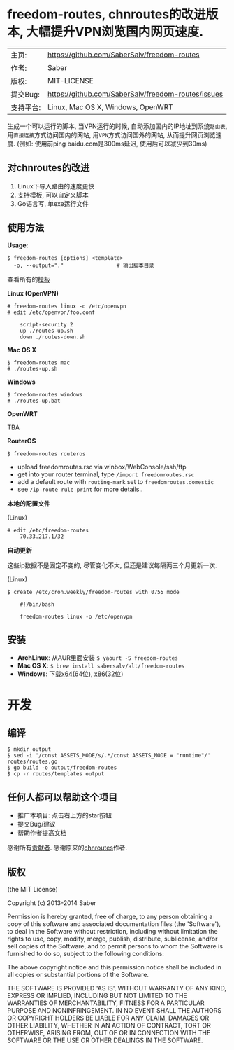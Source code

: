 freedom-routes, chnroutes的改进版本, 大幅提升VPN浏览国内网页速度.
================================================================

|                |                                                             |
|----------------|------------------------------------------------------       |
| 主页:          | https://github.com/SaberSalv/freedom-routes        |
| 作者:	         | Saber                                            |
| 版权:          | MIT-LICENSE                                                |
| 提交Bug:       | https://github.com/SaberSalv/freedom-routes/issues |
| 支持平台:      | Linux, Mac OS X, Windows, OpenWRT                         |

生成一个可以运行的脚本, 当VPN运行的时候, 自动添加国内的IP地址到系统`路由表`, 用`直接连接`方式访问国内的网站, 用`VPN`方式访问国外的网站, 从而提升网页浏览速度. (例如: 使用前ping baidu.com是300ms延迟, 使用后可以减少到30ms)

## 对chnroutes的改进

1. Linux下导入路由的速度更快
2. 支持模板, 可以自定义脚本
3. Go语言写, 单exe运行文件

## 使用方法

**Usage**:

	$ freedom-routes [options] <template>
      -o, --output="."                 # 输出脚本目录

查看所有的[模板](https://github.com/SaberSalv/freedom-routes/tree/master/routes/templates)

**Linux (OpenVPN)**

	# freedom-routes linux -o /etc/openvpn
	# edit /etc/openvpn/foo.conf

		script-security 2
		up ./routes-up.sh
		down ./routes-down.sh

**Mac OS X**

	$ freedom-routes mac
	# ./routes-up.sh

**Windows**

	$ freedom-routes windows
	# ./routes-up.bat

**OpenWRT**

TBA

**RouterOS**

	$ freedom-routes routeros

* upload freedomroutes.rsc via winbox/WebConsole/ssh/ftp
* get into your router terminal, type `/import freedomroutes.rsc`
* add a default route with `routing-mark` set to `freedomroutes.domestic`
* see `/ip route rule print` for more details..

**本地的配置文件**

(Linux)

	# edit /etc/freedom-routes
		70.33.217.1/32

**自动更新**

这些ip数据不是固定不变的, 尽管变化不大, 但还是建议每隔两三个月更新一次.

(Linux)

	$ create /etc/cron.weekly/freedom-routes with 0755 mode

		#!/bin/bash

		freedom-routes linux -o /etc/openvpn


## 安装

- **ArchLinux**: 从AUR里面安装 `$ yaourt -S freedom-routes`
- **Mac OS X**: `$ brew install sabersalv/alt/freedom-routes`
- **Windows**: 下载[x64](http://downloads.saber.li/freedom-routes/freedom-routes.windows.amd64.zip)(64位), [x86](http://downloads.saber.li/freedom-routes/freedom-routes.windows.386.zip)(32位)

# 开发

编译
----

	$ mkdir output
	$ sed -i '/const ASSETS_MODE/s/.*/const ASSETS_MODE = "runtime"/' routes/routes.go
	$ go build -o output/freedom-routes
	$ cp -r routes/templates output

## 任何人都可以帮助这个项目

- 推广本项目: 点击右上方的star按钮
- 提交Bug/建议
- 帮助作者提高文档

感谢所有[贡献者](https://github.com/SaberSalv/freedom-routes/contributors).
感谢原来的[chnroutes](https://github.com/fivesheep/chnroutes)作者.

## 版权

(the MIT License)

Copyright (c) 2013-2014 Saber

Permission is hereby granted, free of charge, to any person obtaining a copy of this software and associated documentation files (the 'Software'), to deal in the Software without restriction, including without limitation the rights to use, copy, modify, merge, publish, distribute, sublicense, and/or sell copies of the Software, and to permit persons to whom the Software is furnished to do so, subject to the following conditions:

The above copyright notice and this permission notice shall be included in all copies or substantial portions of the Software.

THE SOFTWARE IS PROVIDED 'AS IS', WITHOUT WARRANTY OF ANY KIND, EXPRESS OR IMPLIED, INCLUDING BUT NOT LIMITED TO THE WARRANTIES OF MERCHANTABILITY, FITNESS FOR A PARTICULAR PURPOSE AND NONINFRINGEMENT.  IN NO EVENT SHALL THE AUTHORS OR COPYRIGHT HOLDERS BE LIABLE FOR ANY CLAIM, DAMAGES OR OTHER LIABILITY, WHETHER IN AN ACTION OF CONTRACT, TORT OR OTHERWISE, ARISING FROM, OUT OF OR IN CONNECTION WITH THE SOFTWARE OR THE USE OR OTHER DEALINGS IN THE SOFTWARE.
